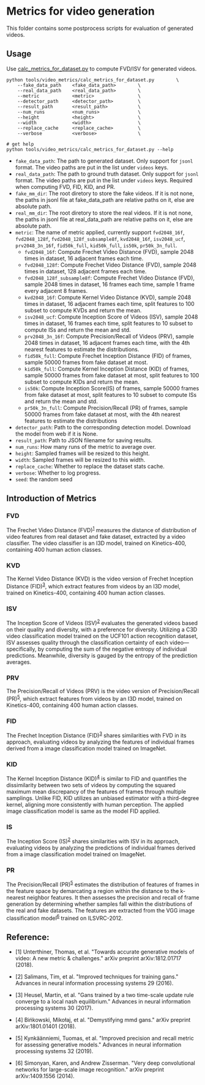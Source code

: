 # Metrics for video generation

This folder contains some postprocess scripts for evaluation of generated videos.

## Usage

Use [calc_metrics_for_dataset.py](calc_metrics_for_dataset.py) to compute FVD/ISV for generated videos.

```shell
python tools/video_metrics/calc_metrics_for_dataset.py        \
    --fake_data_path    <fake_data_path>        \
    --real_data_path    <real_data_path>        \
    --metric            <metric>                \
    --detector_path     <detector_path>         \
    --result_path       <result_path>           \
    --num_runs          <num_runs>              \
    --height            <height>                \
    --width             <width>                 \
    --replace_cache     <replace_cache>         \
    --verbose           <verbose>               \

# get help
python tools/video_metrics/calc_metrics_for_dataset.py --help
```

- `fake_data_path`: The path to generated dataset. Only support for `jsonl` format. The video paths are put in the list under `videos` keys.
- `real_data_path`: The path to ground truth dataset. Only support for `jsonl` format. The video paths are put in the list under `videos` keys. Required when computing FVD, FID, KID, and PR.
- `fake_mm_dir`: The root diretory to store the fake videos. If it is not none, the paths in jsonl file at fake_data_path are relative paths on it, else are absolute path.
- `real_mm_dir`: The root diretory to store the real videos. If it is not none, the paths in jsonl file at real_data_path are relative paths on it, else are absolute path.
- `metric`: The name of metric applied, currently support `fvd2048_16f`, `fvd2048_128f`, `fvd2048_128f_subsample8f`, `kvd2048_16f`, `isv2048_ucf`, `prv2048_3n_16f`, `fid50k_full`, `kid50k_full`, `is50k`, `pr50k_3n_full`.
    - `fvd2048_16f`: Compute Frechet Video Distance (FVD), sample 2048 times in dataset, 16 adjacent frames each time.
    - `fvd2048_128f`: Compute Frechet Video Distance (FVD), sample 2048 times in dataset, 128 adjacent frames each time.
    - `fvd2048_128f_subsample8f`: Compute Frechet Video Distance (FVD), sample 2048 times in dataset, 16 frames each time, sample 1 frame every adjacent 8 frames.
    - `kvd2048_16f`: Compute Kernel Video Distance (KVD), sample 2048 times in dataset, 16 adjacent frames each time, split features to 100 subset to compute KVDs and return the mean.
    - `isv2048_ucf`: Compute Inception Score of Videos (ISV), sample 2048 times in dataset, 16 frames each time, split features to 10 subset to compute ISs and return the mean and std.
    - `prv2048_3n_16f`: Compute Precision/Recall of Videos (PRV), sample 2048 times in dataset, 16 adjacent frames each time, with the 4th nearest features to estimate the distributions.
    - `fid50k_full`: Compute Frechet Inception Distance (FID) of frames, sample 50000 frames from fake dataset at most.
    - `kid50k_full`: Compute Kernel Inception Distance (KID) of frames, sample 50000 frames from fake dataset at most, split features to 100 subset to compute KIDs and return the mean.
    - `is50k`: Compute Inception Score(IS) of frames, sample 50000 frames from fake dataset at most, split features to 10 subset to compute ISs and return the mean and std.
    - `pr50k_3n_full`: Compute Precision/Recall (PR) of frames, sample 50000 frames from fake dataset at most, with the 4th nearest features to estimate the distributions
- `detector_path`: Path to the corresponding detection model. Download the model from web if it is None.
- `result_path`: Path to JSON filename for saving results.
- `num_runs`: How many runs of the metric to average over.
- `height`: Sampled frames will be resized to this height.
- `width`: Sampled frames will be resized to this width.
- `replace_cache`: Whether to replace the dataset stats cache.
- `verbose`: Whether to log progress.
- `seed`: the random seed

## Introduction of Metrics

### FVD
The Frechet Video Distance (FVD)<sup>[1](#reference)</sup> measures the distance of distribution of video features from real dataset and fake dataset, extracted by a video classifier. The video classifier is an I3D model, trained on Kinetics-400, containing 400 human action classes.

### KVD
The Kernel Video Distance (KVD) is the video version of Frechet Inception Distance (FID)<sup>[3](#reference)</sup>, which extract features from videos by an I3D model, trained on Kinetics-400, containing 400 human action classes.

### ISV
The Inception Score of Videos (ISV)<sup>[2](#reference)</sup> evaluates the generated videos based on their quality and diversity, with a preference for diversity. Utilizing a C3D video classification model trained on the UCF101 action recognition dataset, ISV assesses quality through the classification certainty of each video—specifically, by computing the sum of the negative entropy of individual predictions. Meanwhile, diversity is gauged by the entropy of the prediction averages.

### PRV
The Precision/Recall of Videos (PRV) is the video version of Precision/Recall (PR)<sup>[5](#reference)</sup>, which extract features from videos by an I3D model, trained on Kinetics-400, containing 400 human action classes.

### FID
The Frechet Inception Distance (FID)<sup>[3](#reference)</sup> shares similarities with FVD in its approach, evaluating videos by analyzing the features of individual frames derived from a image classification model trained on ImageNet.

### KID
The Kernel Inception Distance (KID)<sup>[4](#reference)</sup> is similar to FID and quantifies the dissimilarity between two sets of videos by computing the squared maximum mean discrepancy of the features of frames through multiple samplings. Unlike FID, KID utilizes an unbiased estimator with a third-degree kernel, aligning more consistently with human perception. The applied image classification model is same as the model FID applied.

### IS
The Inception Score (IS)<sup>[2](#reference)</sup> shares similarities with ISV in its approach, evaluating videos by analyzing the predictions of individual frames derived from a image classification model trained on ImageNet.

### PR
The Precision/Recall (PR)<sup>[5](#reference)</sup> estimates the distribution of features of frames in the feature space by demarcating a region within the distance to the k-nearest neighbor features. It then assesses the precision and recall of frame generation by determining whether samples fall within the distributions of the real and fake datasets. The features are extracted from the VGG image classification model<sup>[6](#reference)</sup> trained on ILSVRC-2012.

<h2 id="reference">Reference:</h2>

- [1] Unterthiner, Thomas, et al. "Towards accurate generative models of video: A new metric & challenges." arXiv preprint arXiv:1812.01717 (2018).

- [2] Salimans, Tim, et al. "Improved techniques for training gans." Advances in neural information processing systems 29 (2016).

- [3] Heusel, Martin, et al. "Gans trained by a two time-scale update rule converge to a local nash equilibrium." Advances in neural information processing systems 30 (2017).

- [4] Bińkowski, Mikołaj, et al. "Demystifying mmd gans." arXiv preprint arXiv:1801.01401 (2018).

- [5] Kynkäänniemi, Tuomas, et al. "Improved precision and recall metric for assessing generative models." Advances in neural information processing systems 32 (2019).

- [6] Simonyan, Karen, and Andrew Zisserman. "Very deep convolutional networks for large-scale image recognition." arXiv preprint arXiv:1409.1556 (2014).
